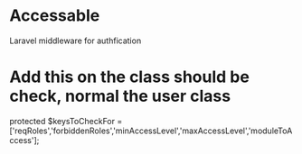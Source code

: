 # Accessable
Laravel middleware for authfication

# Add this on the class should be check, normal the user class
protected $keysToCheckFor = ['reqRoles','forbiddenRoles','minAccessLevel','maxAccessLevel','moduleToAccess'];
